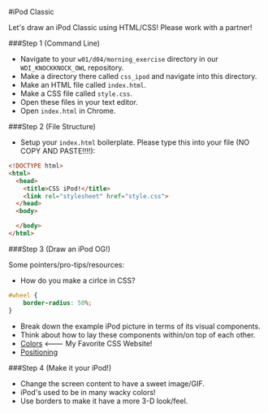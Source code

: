 #iPod Classic

Let's draw an iPod Classic using HTML/CSS! Please work with a partner!

###Step 1 (Command Line)

* Navigate to your `w01/d04/morning_exercise` directory in our `WDI_KNOCKKNOCK_OWL` repository.
* Make a directory there called `css_ipod` and navigate into this directory.
* Make an HTML file called `index.html`.
* Make a CSS file called `style.css`.
* Open these files in your text editor.  
* Open `index.html` in Chrome.

###Step 2 (File Structure)

* Setup your `index.html` boilerplate. Please type this into your file (NO COPY AND PASTE!!!!):
```html
<!DOCTYPE html>
<html>
  <head>
    <title>CSS iPod!</title>
    <link rel="stylesheet" href="style.css">
  </head>
  <body>

  </body>
</html>
```

###Step 3 (Draw an iPod OG!)

Some pointers/pro-tips/resources:

* How do you make a cirlce in CSS?
```css
#wheel {
	border-radius: 50%;
}
```

* Break down the example iPod picture in terms of its visual components.
* Think about how to lay these components within/on top of each other.
* [Colors](http://colours.neilorangepeel.com/) <--- My Favorite CSS Website!
* [Positioning](https://developer.mozilla.org/en-US/docs/Web/CSS/position#Examples)

###Step 4 (Make it your iPod!)

* Change the screen content to have a sweet image/GIF.
* iPod's used to be in many wacky colors!
* Use borders to make it have a more 3-D look/feel.
